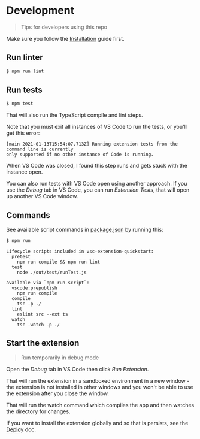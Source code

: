 # Development
> Tips for developers using this repo

Make sure you follow the [Installation](installation.md) guide first.


## Run linter

```sh
$ npm run lint
```

## Run tests

```sh
$ npm test
```

That will also run the TypeScript compile and lint steps.

Note that you must exit all instances of VS Code to run the tests, or you'll get this error:

```
[main 2021-01-13T15:54:07.713Z] Running extension tests from the command line is currently
only supported if no other instance of Code is running.
```

When VS Code was closed, I found this step runs and gets stuck with the instance open.

You can also run tests with VS Code open using another approach. If you use the _Debug_ tab in VS Code, you can run _Extension Tests_, that will open up another VS Code window.


## Commands

See available script commands in [package.json](/package.json) by running this:

```sh
$ npm run
```
```
Lifecycle scripts included in vsc-extension-quickstart:
  pretest
    npm run compile && npm run lint
  test
    node ./out/test/runTest.js

available via `npm run-script`:
  vscode:prepublish
    npm run compile
  compile
    tsc -p ./
  lint
    eslint src --ext ts
  watch
    tsc -watch -p ./
```


## Start the extension
> Run temporarily in debug mode

Open the _Debug_ tab in VS Code then click _Run Extension_.

That will run the extension in a sandboxed environment in a new window - the extension is not installed in other windows and you won't be able to use the extension after you close the window.

That will run the watch command which compiles the app and then watches the directory for changes.

If you want to install the extension globally and so that is persists, see the [Deploy](deploy.md) doc.
